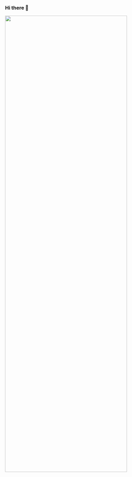 ### Hi there 👋

<div>
<img src="https://github-readme-stats.vercel.app/api/top-langs/?username=idun886&count_private=true&layout=compact&theme=default&hide=html,javascript" width="400" height="1500">
</div>


<!--
**idun886/idun886** is a ✨ _special_ ✨ repository because its `README.md` (this file) appears on your GitHub profile.

Here are some ideas to get you started:

- 🔭 I’m currently working on ...
- 🌱 I’m currently learning ...
- 👯 I’m looking to collaborate on ...
- 🤔 I’m looking for help with ...
- 💬 Ask me about ...
- 📫 How to reach me: ...
- 😄 Pronouns: ...
- ⚡ Fun fact: ...
-->



